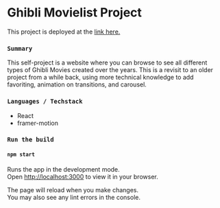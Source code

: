 # Ghibli Movielist Project

This project is deployed at the [link here.](https://ghiblli-movielist.netlify.app/)

### `Summary`

This self-project is a website where you can browse to see all different types of Ghibli Movies created over the years. This is a revisit to an older project from a while back, using more technical knowledge to add favoriting, animation on transitions, and carousel.

### `Languages / Techstack`

- React
- framer-motion

### `Run the build`

#### `npm start`
Runs the app in the development mode.\
Open [http://localhost:3000](http://localhost:3000) to view it in your browser.

The page will reload when you make changes.\
You may also see any lint errors in the console.
